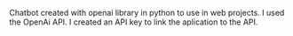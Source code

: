 Chatbot created with openai library in python to use in web projects. I used the OpenAi API. I created an API key to link the aplication to the API.
